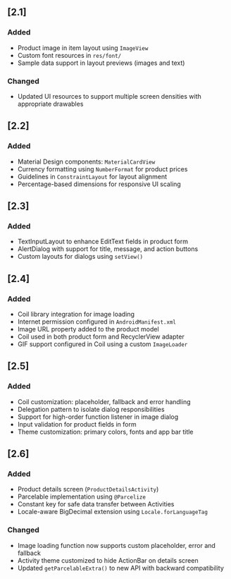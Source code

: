 ## [2.1]

### Added
- Product image in item layout using `ImageView`
- Custom font resources in `res/font/`
- Sample data support in layout previews (images and text)

### Changed
- Updated UI resources to support multiple screen densities with appropriate drawables

## [2.2]

### Added
- Material Design components: `MaterialCardView`
- Currency formatting using `NumberFormat` for product prices
- Guidelines in `ConstraintLayout` for layout alignment
- Percentage-based dimensions for responsive UI scaling

## [2.3]

### Added
- TextInputLayout to enhance EditText fields in product form
- AlertDialog with support for title, message, and action buttons
- Custom layouts for dialogs using `setView()`

## [2.4]

### Added
- Coil library integration for image loading
- Internet permission configured in `AndroidManifest.xml`
- Image URL property added to the product model
- Coil used in both product form and RecyclerView adapter
- GIF support configured in Coil using a custom `ImageLoader`

## [2.5]

### Added
- Coil customization: placeholder, fallback and error handling
- Delegation pattern to isolate dialog responsibilities
- Support for high-order function listener in image dialog
- Input validation for product fields in form
- Theme customization: primary colors, fonts and app bar title

## [2.6]

### Added
- Product details screen (`ProductDetailsActivity`)
- Parcelable implementation using `@Parcelize`
- Constant key for safe data transfer between Activities
- Locale-aware BigDecimal extension using `Locale.forLanguageTag`

### Changed
- Image loading function now supports custom placeholder, error and fallback
- Activity theme customized to hide ActionBar on details screen
- Updated `getParcelableExtra()` to new API with backward compatibility
